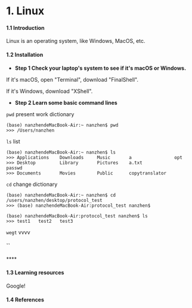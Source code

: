 # 1. Linux

#### 1.1 Introduction

Linux is an operating system, like Windows, MacOS, etc.

#### 1.2 Installation 

* **Step 1 Check your laptop's system to see if it's macOS or Windows.**

If it's macOS, open "Terminal", download "FinalShell".

If it's Windows, download "XShell".

* **Step 2 Learn some basic command lines**

`pwd`  present work dictionary

```text
(base) nanzhendeMacBook-Air:~ nanzhen$ pwd
>>> /Users/nanzhen
```

`ls`  list

```text
(base) nanzhendeMacBook-Air:~ nanzhen$ ls
>>> Applications    Downloads     Music       a                opt
>>> Desktop         Library       Pictures    a.txt		         passwd
>>> Documents       Movies        Public      copytranslator
```

`cd`  change dictionary

```text
(base) nanzhendeMacBook-Air:~ nanzhen$ cd /users/nanzhen/desktop/protocol_test
>>> (base) nanzhendeMacBook-Air:protocol_test nanzhen$ 

(base) nanzhendeMacBook-Air:protocol_test nanzhen$ ls
>>> test1	test2	test3
```

`wegt` vvvv

#### **\`\`**

\*\*\*\*

#### 1.3 Learning resources

Google!

#### 1.4 References



